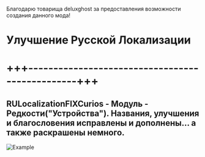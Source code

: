 Благодарю товарища deluxghost за предоставления возможности создания данного мода!

# Улучшение Русской Локализации
# +++------------------------------------------------+++

## RULocalizationFIXCurios - Модуль - Редкости("Устройства"). Названия, улучшения и благословения исправлены и дополнены... а также раскрашены немного.
![Example](https://staticdelivery.nexusmods.com/mods/4943/images/208/208-1703192331-1533517822.jpeg)
